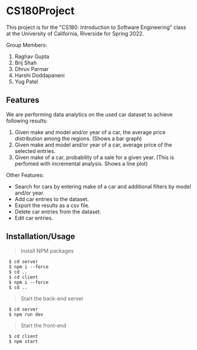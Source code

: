 # CS180Project

This project is for the "CS180: Introduction to Software Engineering" class at the University of California, Riverside for Spring 2022.

Group Members:

1. Raghav Gupta
2. Brij Shah
3. Dhruv Parmar
4. Harshi Doddapaneni
5. Yug Patel

## Features

We are performing data analytics on the used car dataset to achieve following results:

1. Given make and model and/or year of a car, the average price distribution among the regions. (Shows a bar graph)
2. Given make and model and/or year of a car, average price of the selected entries.
3. Given make of a car, probability of a sale for a given year. (This is perfomed with incremental analysis. Shows a line plot)

Other Features:

- Search for cars by entering make of a car and additional filters by model and/or year.
- Add car entries to the dataset.
- Export the results as a csv file.
- Delete car entries from the dataset.
- Edit car entries.

## Installation/Usage

> Install NPM packages

     $ cd server
     $ npm i --force
     $ cd ..
     $ cd client
     $ npm i --force
     $ cd ..

> Start the back-end server

     $ cd server
     $ npm run dev

> Start the front-end

     $ cd client
     $ npm start

